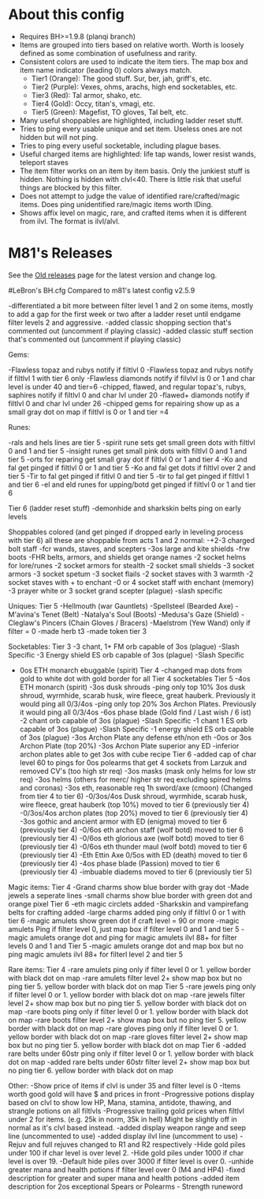 # About this config
* Requires BH>=1.9.8 (planqi branch)
* Items are grouped into tiers based on relative worth. Worth is loosely defined as some combination of usefulness and rarity.
* Consistent colors are used to indicate the item tiers. The map box and item name indicator (leading 0) colors always match.
  - Tier1 (Orange): The good stuff. Sur, ber, jah, griff's, etc.
  - Tier2 (Purple): Vexes, ohms, arachs, high end socketables, etc.
  - Tier3 (Red): Tal armor, shako, etc.
  - Tier4 (Gold): Occy, titan's, vmagi, etc.
  - Tier5 (Green): Magefist, TO gloves, Tal belt, etc.
* Many useful shoppables are highlighted, including ladder reset stuff.
* Tries to ping every usable unique and set item. Useless ones are not hidden but will not ping.
* Tries to ping every useful socketable, including plague bases.
* Useful charged items are highlighted: life tap wands, lower resist wands, teleport staves
* The item filter works on an item by item basis. Only the junkiest stuff is hidden. Nothing is hidden with clvl<40. There is little risk that useful things are blocked by this filter.
* Does not attempt to judge the value of identified rare/crafted/magic items. Does ping unidentified rare/magic items worth IDing.
* Shows affix level on magic, rare, and crafted items when it is different from ilvl. The format is ilvl/alvl.

# M81's Releases
See the [ Old releases](https://github.com/youbetterdont/bhconfig/releases) page for the latest version and change log.


#LeBron's BH.cfg Compared to m81's latest config v2.5.9

-differentiated a bit more between filter level 1 and 2 on some items, mostly to add a gap for the first week or two after a ladder reset until endgame filter levels 2 and aggressive.
-added classic shopping section that's commented out (uncomment if playing classic)
-added classic stuff section that's commented out (uncomment if playing classic)

Gems:

-Flawless topaz and rubys notify if filtlvl 0
-Flawless topaz and rubys notify if filtlvl 1 with tier 6 only
-Flawless diamonds notify if filvlvl is 0 or 1 and char level is under 40 and tier=6
-chipped, flawed, and regular topaz's, rubys, saphires notify if filtlvl 0 and char lvl under 20
-flawed+ diamonds notify if filtlvl 0 and char lvl under 26
-chipped gems for repairing show up as a small gray dot on map if filtlvl is 0 or 1 and tier =4

Runes:

-rals and hels lines are tier 5
-spirit rune sets get small green dots with filtlvl 0 and 1 and tier 5
-insight runes get small pink dots with filtlvl 0 and 1 and tier 5
-orts for reparing get small gray dot if filtlvl 0 or 1 and tier 4
-Ko and fal get pinged if filtlvl 0 or 1 and tier 5
-Ko and fal get dots if filtlvl over 2 and tier 5
-Tir to fal get pinged if fitlvl 0 and tier 5
-tir to fal get pinged if filtlvl 1 and tier 6
-el and eld runes for upping/botd get pinged if filtlvl 0 or 1 and tier 6

Tier 6 (ladder reset stuff)
-demonhide and sharkskin belts ping on early levels

Shoppables colored (and get pinged if dropped early in leveling process with tier 6) all these are shoppable from acts 1 and 2 normal:
-+2-3 charged bolt staff
-fcr wands, staves, and scepters
-3os large and kite shields
-frw boots
-FHR belts, armors, and shields get orange names
-2 socket helms for lore/runes
-2 socket armors for stealth
-2 socket small shields
-3 socket armors 
-3 socket spetum 
-3 socket flails 
-2 socket staves with 3 warmth
-2 socket staves with + to enchant
-0 or 4 socket staff with enchant (memory)
-3 prayer white or 3 socket grand scepter (plague) -slash specific

Uniques:
Tier 5
-Hellmouth (war Gauntlets)
-Spellsteel (Bearded Axe)
-M'avina's Tenet (Belt)
-Natalya's Soul (Boots)
-Medusa's Gaze (Shield)
-Cleglaw's Pincers (Chain Gloves / Bracers)
-Maelstrom (Yew Wand) only if filter = 0
-made herb t3
-made token tier 3

Socketables:
Tier 3
-3 chant, 1+ FM orb capable of 3os (plague) -Slash Specific
-3 Energy shield ES orb capable of 3os (plague) -Slash Specific
- 0os ETH monarch ebuggable (spirit)
Tier 4
-changed map dots from gold to white dot with gold border for all Tier 4 socketables
Tier 5
-4os ETH monarch (spirit)
-3os dusk shrouds
-ping only top 10% 3os dusk shroud, wyrmhide, scarab husk, wire fleece, great hauberk. Previously it would ping all 0/3/4os
-ping only top 20% 3os Archon Plates. Previously it would ping all 0/3/4os
-6os phase blade (Gold find / Last wish / 6 ist)
-2 chant orb capable of 3os (plague) -Slash Specific
-1 chant 1 ES orb capable of 3os (plague) -Slash Specific
-1 energy shield ES orb capable of 3os (plague)
-3os Archon Plate any defense eth/non eth
-0os or 3os Archon Plate (top 20%)
-3os Archon Plate superior any ED
-inferior archon plates able to get 3os with cube recipe
Tier 6
-added cap of char level 60 to pings for 0os polearms that get 4 sockets from Larzuk and removed CV's (too high str req)
-3os masks (mask only helms for low str req) 
-3os helms (others for merc/ higher str req excluding spired helms and coronas)
-3os eth, reasonable req 1h sword/axe (cmoon) (Changed from tier 4 to tier 6)
-0/3os/4os Dusk shroud, wyrmhide, scarab husk, wire fleece, great hauberk (top 10%) moved to tier 6 (previously tier 4)
-0/3os/4os archon plates (top 20%) moved to tier 6 (previously tier 4)
-3os gothic and ancient armor with ED (enigma) moved to tier 6 (previously tier 4)
-0/6os eth archon staff (wolf botd) moved to tier 6 (previously tier 4)
-0/6os eth glorious axe (wolf botd) moved to tier 6 (previously tier 4)
-0/6os eth thunder maul (wolf botd) moved to tier 6 (previously tier 4)
-Eth Ettin Axe 0/5os with ED (death) moved to tier 6 (previously tier 4)
-4os phase blade (Passion) moved to tier 6 (previously tier 4)
-imbuable diadems moved to tier 6 (previously tier 5)

Magic items:
Tier 4
-Grand charms show blue border with gray dot
-Made jewels a seperate lines
-small charms show blue border with green dot and orange pixel
Tier 6
-eth magic circlets added
-Sharkskin and vampirefang belts for crafting added 
-large charms added ping only if filtlvl 0 or 1 with tier 6
-magic amulets show green dot if craft level = 90 or more
-magic amulets Ping if filter level 0, just map box if filter level 0 and 1 and tier 5
-magic amulets orange dot and ping for magic amulets ilvl 88+ for filter levels 0 and 1 and Tier 5
-magic amulets orange dot and map box but no ping magic amulets ilvl 88+ for filterl level 2 and tier 5

Rare items:
Tier 4
-rare amulets ping only if filter level 0 or 1. yellow border with black dot on map
-rare amulets filter level 2+ show map box but no ping tier 5. yellow border with black dot on map
Tier 5
-rare jewels ping only if filter level 0 or 1. yellow border with black dot on map
-rare jewels filter level 2+ show map box but no ping tier 5. yellow border with black dot on map
-rare boots ping only if filter level 0 or 1. yellow border with black dot on map
-rare boots filter level 2+ show map box but no ping tier 5. yellow border with black dot on map
-rare gloves ping only if filter level 0 or 1. yellow border with black dot on map
-rare gloves filter level 2+ show map box but no ping tier 5. yellow border with black dot on map
Tier 6
-added rare belts under 60str ping only if filter level 0 or 1. yellow border with black dot on map
-added rare belts under 60str filter level 2+ show map box but no ping tier 6. yellow border with black dot on map

Other:
-Show price of items if clvl is under 35 and filter level is 0
-Items worth good gold will have $ and prices in front
-Progressive potions display based on clvl to show low HP, Mana, stamina, antidote, thawing, and strangle potions on all filtlvls
-Progressive trailing gold prices when filtlvl under 2 for items. (e.g. 25k in norm, 35k in hell) Might be slightly off in normal as it's clvl based instead.
-added display weapon range and seep line (uncommented to use)
-added display ilvl line (uncomment to use)
-Rejuv and full rejuves changed to R1 and R2 respectively
-Hide gold piles under 100 if char level is over level 2.
-Hide gold piles under 1000 if char level is over 19.
-Default hide piles over 3000 if filter level is over 0.
-unhide greater mana and health potions if filter level over 0 (M4 and HP4)
-fixed description for greater and super mana and health potions
-added item description for  2os exceptional Spears or Polearms - Strength runeword
